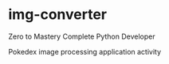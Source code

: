 # img-converter
Zero to Mastery Complete Python Developer

Pokedex image processing application activity
